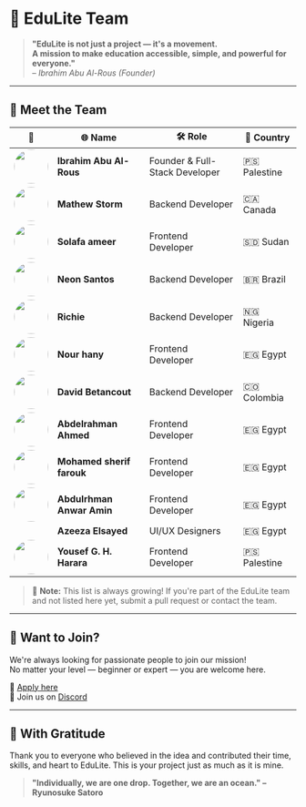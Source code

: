 # 🌟 EduLite Team

> **"EduLite is not just a project — it's a movement.  
> A mission to make education accessible, simple, and powerful for everyone."**  
> – *Ibrahim Abu Al-Rous (Founder)*

---

## 👥 Meet the Team

| 👤 | 🌐 Name | 🛠️ Role | 📍 Country |
|----|--------|---------|------------|
| [<img src="https://github.com/ibrahim-sisar.png" width="60" height="60" style="border-radius:50%"/>](https://github.com/ibrahim-sisar) | **Ibrahim Abu Al-Rous** | Founder & Full-Stack Developer | 🇵🇸 Palestine |
| [<img src="https://github.com/smattymatty.png" width="60" height="60" style="border-radius:50%"/>](https://github.com/smattymatty) | **Mathew Storm** | Backend Developer | 🇨🇦 Canada |
| [<img src="https://github.com/slaftamyr.png" width="60" height="60" style="border-radius:50%"/>](https://github.com/slaftamyr) | **Solafa ameer** | Frontend Developer | 🇸🇩 Sudan |
| [<img src="https://github.com/neon-ventura.png" width="60" height="60" style="border-radius:50%"/>](https://github.com/neon-ventura) | **Neon Santos** | Backend Developer | 🇧🇷 Brazil |
| [<img src="https://github.com/PacifistaPx0.png" width="60" height="60" style="border-radius:50%"/>](https://github.com/PacifistaPx0) | **Richie** | Backend Developer | 🇳🇬 Nigeria |
| [<img src="https://github.com/nourHany1.png" width="60" height="60" style="border-radius:50%"/>](https://github.com/nourHany1) | **Nour hany** | Frontend Developer | 🇪🇬 Egypt |
| [<img src="https://github.com/Zay-M3.png" width="60" height="60" style="border-radius:50%"/>](https://github.com/Zay-M3) | **David Betancout** | Backend Developer | 🇨🇴 Colombia |
| [<img src="https://github.com/AbdElRahman9786.png" width="60" height="60" style="border-radius:50%"/>](https://github.com/AbdElRahman9786) | **Abdelrahman Ahmed** | Frontend Developer | 🇪🇬 Egypt |
| [<img src="https://github.com/Mohamed-sherif-2002.png" width="60" height="60" style="border-radius:50%"/>](https://github.com/Mohamed-sherif-2002) | **Mohamed sherif farouk** | Frontend Developer | 🇪🇬 Egypt |
| [<img src="https://github.com/abdoanwar404.png" width="60" height="60" style="border-radius:50%"/>](https://github.com/abdoanwar404) | **Abdulrhman Anwar Amin** | Frontend Developer | 🇪🇬 Egypt |
|  | **Azeeza Elsayed** | UI/UX Designers | 🇪🇬 Egypt |
| [<img src="https://github.com/YousefGHarara.png" width="60" height="60" style="border-radius:50%"/>](https://github.com/YousefGHarara) | **Yousef G. H. Harara** | Frontend Developer | 🇵🇸 Palestine |


> 📝 **Note:** This list is always growing! If you're part of the EduLite team and not listed here yet, submit a pull request or contact the team.

---

## 🤝 Want to Join?

We're always looking for passionate people to join our mission!  
No matter your level — beginner or expert — you are welcome here.

🎯 [Apply here](https://forms.gle/JEvKtqbzcEJiVV7d6)  
💬 Join us on [Discord](https://discord.gg/phXnxX2dD4)

---

## 💚 With Gratitude

Thank you to everyone who believed in the idea and contributed their time, skills, and heart to EduLite. This is your project just as much as it is mine.

> **"Individually, we are one drop. Together, we are an ocean." – Ryunosuke Satoro**
